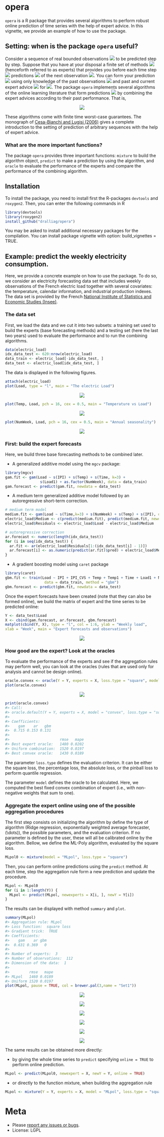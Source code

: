opera
=====

`opera` is a R package that provides several algorithms to perform robust online prediction of time series with the help of expert advice. In this vignette, we provide an example of how to use the package.

Setting: when is the package `opera` useful?
--------------------------------------------

Consider a sequence of real bounded observations ![](http://mathurl.com/hnop4u8.png) to be predicted step by step. Suppose that you have at your disposal a finite set of methods ![](http://mathurl.com/jartbdm.png) (henceforth referred to as experts) that provides you before each time step ![](http://mathurl.com/zd8abat.png) predictions ![](http://mathurl.com/j8qs936.png) of the next observation ![](http://mathurl.com/p6z655g.png). You can form your prediction ![](http://mathurl.com/gn56aep.png) using only knowledge of the past observations ![](http://mathurl.com/z34bdlt.png) and past and current expert advice ![](http://mathurl.com/zhrp7kh.png) for ![](http://mathurl.com/jmmmd6r.png). The package `opera` implements several algorithms of the online learning literature that form predictions ![](http://mathurl.com/gn56aep.png) by combining the expert advices according to their past performance. That is, 

<p align="center">
  <img src="http://mathurl.com/zzn3ove.png">
</p>


These algorithms come with finite time worst-case guarantees. The monograph of [Cesa-Bianchi and Lugisi (2006)](http://www.ii.uni.wroc.pl/~lukstafi/pmwiki/uploads/AGT/Prediction_Learning_and_Games.pdf) gives a complete introduction to the setting of prediction of arbitrary sequences with the help of expert advice.

### What are the more important functions?

The package `opera` provides three important functions: `mixture` to build the algorithm object, `predict` to make a prediction by using the algorithm, and `oracle` to evaluate the performance of the experts and compare the performance of the combining algorithm.

Installation
------------

To install the package, you need to install first the R-packages `devtools` and `roxygen2`. Then, you can enter the following commands in R

``` r
library(devtools)
library(roxygen2)
install_github("dralliag/opera")
```

You may be asked to install additional necessary packages for the compilation. You can install package vignette with option: build\_vignettes = TRUE.

Example: predict the weekly electricity consumption.
----------------------------------------------------

Here, we provide a concrete example on how to use the package. To do so, we consider an electricity forecasting data set that includes weekly observations of the French electric load together with several covariates: the temperature, calendar information, and industrial production indexes. The data set is provided by the French [National Institute of Statistics and Economic Studies (Insee)](http://www.bdm.insee.fr).

### The data set

First, we load the data and we cut it into two subsets: a training set used to build the experts (base forecasting methods) and a testing set (here the last two years) used to evaluate the performance and to run the combining algorithms.

``` r
data(electric_load)
idx_data_test <- 620:nrow(electric_load)
data_train <- electric_load[-idx_data_test, ] 
data_test <- electric_load[idx_data_test, ]  
```

The data is displayed in the following figures.

``` r
attach(electric_load)
plot(Load, type = "l", main = "The electric Load")
```

<p align="center">
  <img src="inst/img/unnamed-chunk-5-1.png">
</p>


``` r
plot(Temp, Load, pch = 16, cex = 0.5, main = "Temperature vs Load")
```

<p align="center">
  <img src="inst/img/unnamed-chunk-5-2.png">
</p>


``` r
plot(NumWeek, Load, pch = 16, cex = 0.5, main = "Annual seasonality")
```
<p align="center">
  <img src="inst/img/unnamed-chunk-5-3.png">
</p>


### First: build the expert forecasts

Here, we build three base forecasting methods to be combined later.

-   A generalized additive model using the `mgcv` package:

``` r
library(mgcv)
gam.fit <- gam(Load ~ s(IPI) + s(Temp) + s(Time, k=3) + 
                s(Load1) + as.factor(NumWeek), data = data_train)
gam.forecast <- predict(gam.fit, newdata = data_test)
```

-   A medium term generalized additive model followed by an autoregressive short-term correction.

``` r
# medium term model
medium.fit <- gam(Load ~ s(Time,k=3) + s(NumWeek) + s(Temp) + s(IPI), data = data_train)
electric_load$Medium <- c(predict(medium.fit), predict(medium.fit, newdata = data_test))
electric_load$Residuals <- electric_load$Load - electric_load$Medium

# autoregressive correction
ar.forecast <- numeric(length(idx_data_test))
for (i in seq(idx_data_test)) {
  ar.fit <- ar(electric_load$Residuals[1:(idx_data_test[i] - 1)])
  ar.forecast[i] <- as.numeric(predict(ar.fit)$pred) + electric_load$Medium[idx_data_test[i]]
}
```

-   A gradient boosting model using `caret` package

``` r
library(caret)
gbm.fit <- train(Load ~ IPI + IPI_CVS + Temp + Temp1 + Time + Load1 + NumWeek, 
                  data = data_train, method = "gbm")
gbm.forecast <- predict(gbm.fit, newdata = data_test)
```

Once the expert forecasts have been created (note that they can also be formed online), we build the matrix of expert and the time series to be predicted online:

``` r
Y <- data_test$Load
X <- cbind(gam.forecast, ar.forecast, gbm.forecast)
matplot(cbind(Y, X), type = "l", col = 1:6, ylab = "Weekly load",
xlab = "Week", main = "Expert forecasts and observations")
```
<p align="center">
  <img src="inst/img/unnamed-chunk-8-1.png">
</p>


### How good are the expert? Look at the oracles

To evaluate the performance of the experts and see if the aggregation rules may perform well, you can look at the oracles (rules that are used only for analysis and cannot be design online).

``` r
oracle.convex <- oracle(Y = Y, experts = X, loss.type = "square", model = "convex")
plot(oracle.convex)
```
<p align="center">
  <img src="inst/img/unnamed-chunk-10-1.png">
</p>

``` r
print(oracle.convex)
#> Call:
#> oracle.default(Y = Y, experts = X, model = "convex", loss.type = "square")
#> 
#> Coefficients:
#>    gam    ar   gbm
#>  0.715 0.153 0.131
#> 
#>                       rmse   mape
#> Best expert oracle:   1480 0.0202
#> Uniform combination:  1520 0.0197
#> Best convex oracle:   1430 0.0189
```

The parameter `loss.type` defines the evaluation criterion. It can be either the square loss, the percentage loss, the absolute loss, or the pinball loss to perform quantile regression.

The parameter `model` defines the oracle to be calculated. Here, we computed the best fixed convex combination of expert (i.e., with non-negative weights that sum to one).

### Aggregate the expert online using one of the possible aggregation procedures

The first step consists on initializing the algorithm by define the type of algorithm (Ridge regression, exponentially weighted average forecaster,\(\dots\)), the possible parameters, and the evaluation criterion. If no parameter is defined by the user, these will all be calibrated online by the algorithm. Bellow, we define the ML-Poly algorithm, evaluated by the square loss.

``` r
MLpol0 <- mixture(model = "MLpol", loss.type = "square")
```

Then, you can perform online predictions using the `predict` method. At each time, step the aggregation rule form a new prediction and update the procedure.

``` r
MLpol <- MLpol0
for (i in 1:length(Y)) {
  MLpol <- predict(MLpol, newexperts = X[i, ], newY = Y[i])
}
```

The results can be displayed with method `summary` and `plot`.

``` r
summary(MLpol)
#> Aggregation rule: MLpol 
#> Loss function:  square loss 
#> Gradient trick:  TRUE 
#> Coefficients: 
#>    gam    ar gbm
#>  0.631 0.369   0
#> 
#> Number of experts:  3
#> Number of observations:  112
#> Dimension of the data:  1 
#> 
#>         rmse   mape
#> MLpol   1460 0.0189
#> Uniform 1520 0.0197
plot(MLpol, pause = TRUE, col = brewer.pal(3,name = "Set1"))
```


<p align="center">
  <img src="inst/img/unnamed-chunk-13-1.png">
</p>
<p align="center">
  <img src="inst/img/unnamed-chunk-13-2.png">
</p>
<p align="center">
  <img src="inst/img/unnamed-chunk-13-3.png">
</p>
<p align="center">
  <img src="inst/img/unnamed-chunk-13-4.png">
</p>
<p align="center">
  <img src="inst/img/unnamed-chunk-13-5.png">
</p>
<p align="center">
  <img src="inst/img/unnamed-chunk-13-6.png">
</p>


The same results can be obtained more directly:

-   by giving the whole time series to `predict` specifying `online = TRUE` to perform online prediction.

``` r
MLpol <- predict(MLpol0, newexpert = X, newY = Y, online = TRUE)
```

-   or directly to the function mixture, when building the aggregation rule

``` r
MLpol <- mixture(Y = Y, experts = X, model = "MLpol", loss.type = "square")
```

Meta
====

-   Please [report any issues or bugs](https://github.com/dralliag/opera).
-   License: LGPL
